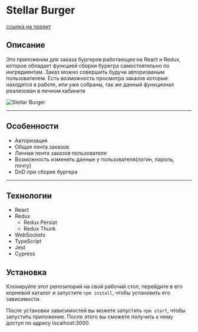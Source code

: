 <h1>Stellar Burger</h1>

[ссылка на проект](https://react-burger-ya.herokuapp.com/)


## Описание

Это приложении для заказа бургеров работающее на React и Redux, которое обладает функцией сборки бурегра самостоятельно
по ингредиентам. Заказ можно совершить будучи авторизваным пользователем. Есть возможность просмотра заказов которые
находятся в работе, или уже собраны, так же данный функционал реализован в личном кабинете

![Stellar Burger](https://i.imgur.com/FByzNw1.png)

---

## Особенности

- Авторизация
- Общая лента заказов
- Личная лента заказов пользователя
- Возможность изменять данные у пользователя(логин, пароль, почту)
- DnD при сборке бургера

---

## Технологии

- React
- Redux
    - Redux Persist
    - Redux Thunk
- WebSockets
- TypeScript
- Jest
- Cypress

## Установка

Клонируйте этот репозиторий на свой рабочий стол, перейдите в его корневой каталог и запустите `npm install`, чтобы
установить его зависимости.

После установки зависимостей вы можете запустить `npm start`, чтобы запустить приложение. После этого вы сможете
получить к нему доступ по адресу localhost:3000.
